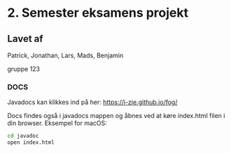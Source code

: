 # 2. Semester eksamens projekt

## Lavet af
Patrick, Jonathan, Lars, Mads, Benjamin

gruppe 123

### DOCS
Javadocs kan klikkes ind på her: https://j-zie.github.io/fog/

Docs findes også i javadocs mappen og åbnes ved at køre index.html filen i din browser.
Eksempel for macOS:
```bash
cd javadoc
open index.html
```

